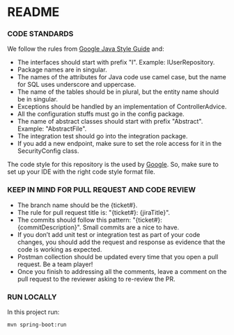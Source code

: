 # README

### CODE STANDARDS

We follow the rules
from [Google Java Style Guide](https://google.github.io/styleguide/javaguide.html) and:

- The interfaces should start with prefix "I". Example: IUserRepository.
- Package names are in singular.
- The names of the attributes for Java code use camel case, but the name for SQL uses underscore and
  uppercase.
- The name of the tables should be in plural, but the entity name should be in singular.
- Exceptions should be handled by an implementation of ControllerAdvice.
- All the configuration stuffs must go in the config package.
- The name of abstract classes should start with prefix "Abstract". Example: "AbstractFile".
- The integration test should go into the integration package.
- If you add a new endpoint, make sure to set the role access for it in the SecurityConfig class.

The code style for this repository is the used by [Google](https://github.com/google/styleguide).
So, make sure to set up your IDE with the right code style format file.

### KEEP IN MIND FOR PULL REQUEST AND CODE REVIEW

- The branch name should be the {ticket#}.
- The rule for pull request title is: "{ticket#}: {jiraTitle}".
- The commits should follow this pattern: "{ticket#}: {commitDescription}". Small commits are a nice
  to have.
- If you don’t add unit test or integration test as part of your code changes, you should add the
  request and response as evidence that the code is working as expected.
- Postman collection should be updated every time that you open a pull request. Be a team player!
- Once you finish to addressing all the comments, leave a comment on the pull request to the
  reviewer asking to re-review the PR.

### RUN LOCALLY

In this project run:

```
mvn spring-boot:run
```

